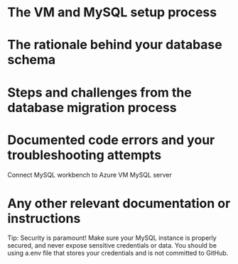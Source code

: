 # The VM and MySQL setup process
# The rationale behind your database schema
# Steps and challenges from the database migration process
# Documented code errors and your troubleshooting attempts
Connect MySQL workbench to Azure VM MySQL server 
# Any other relevant documentation or instructions




Tip: Security is paramount! Make sure your MySQL instance is properly secured, and never expose sensitive credentials or data. You should be using a.env file that stores your credentials and is not committed to GitHub.
